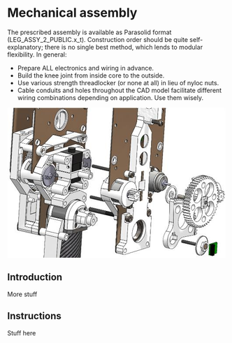# Mechanical assembly
The prescribed assembly is available as Parasolid format (LEG_ASSY_2_PUBLIC.x_t). Construction order should be quite self-explanatory; there is no single best method, which lends to modular flexibility. In general:
*	Prepare ALL electronics and wiring in advance.
*	Build the knee joint from inside core to the outside.
*	Use various strength threadlocker (or none at all) in lieu of nyloc nuts.
*	Cable conduits and holes throughout the CAD model facilitate different wiring combinations depending on application. Use them wisely.

<img src="/assets/CAD_exploded.jpg" alt="drawing"/>

## Introduction
More stuff
## Instructions
Stuff here
